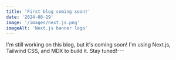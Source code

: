 ```yaml
---
title: 'First blog coming soon!'
date: '2024-08-19'
image: '/images/next.js.png'
imageAlt: 'Next.js banner logo'
---
```


I'm still working on this blog, but it's coming soon! I'm using Next.js,
Tailwind CSS, and MDX to build it. Stay tuned!---
